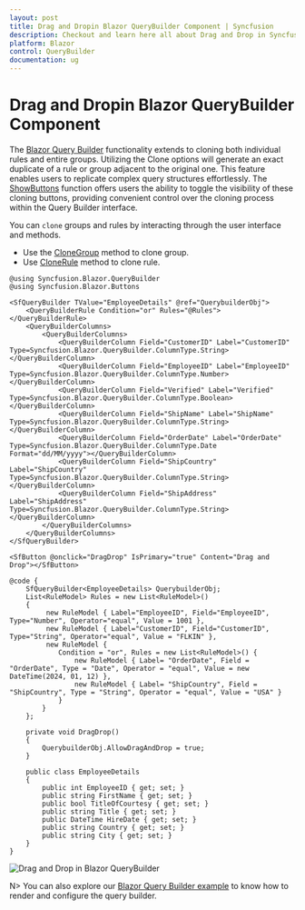 ```yaml
---
layout: post
title: Drag and Dropin Blazor QueryBuilder Component | Syncfusion
description: Checkout and learn here all about Drag and Drop in Syncfusion Blazor QueryBuilder component and much more.
platform: Blazor
control: QueryBuilder
documentation: ug
---
```


# Drag and Dropin Blazor QueryBuilder Component

The [Blazor Query Builder](https://www.syncfusion.com/blazor-components/blazor-query-builder) functionality extends to cloning both individual rules and entire groups. Utilizing the Clone options will generate an exact duplicate of a rule or group adjacent to the original one. This feature enables users to replicate complex query structures effortlessly. The [ShowButtons](https://help.syncfusion.com/cr/blazor/Syncfusion.Blazor.QueryBuilder.QueryBuilderShowButtons.html) function offers users the ability to toggle the visibility of these cloning buttons, providing convenient control over the cloning process within the Query Builder interface.

You can `clone` groups and rules by interacting through the user interface and methods.

* Use the [CloneGroup](https://help.syncfusion.com/cr/blazor/Syncfusion.Blazor.QueryBuilder.SfQueryBuilder-1.html#Syncfusion_Blazor_QueryBuilder_SfQueryBuilder_1_CloneGroup_System_String_System_Int32_) method to clone group.
* Use [CloneRule](https://help.syncfusion.com/cr/blazor/Syncfusion.Blazor.QueryBuilder.SfQueryBuilder-1.html#Syncfusion_Blazor_QueryBuilder_SfQueryBuilder_1_CloneRule_System_String_System_Int32_) method to clone rule.

```cshtml
@using Syncfusion.Blazor.QueryBuilder
@using Syncfusion.Blazor.Buttons

<SfQueryBuilder TValue="EmployeeDetails" @ref="QuerybuilderObj">
    <QueryBuilderRule Condition="or" Rules="@Rules"></QueryBuilderRule>
    <QueryBuilderColumns>
        <QueryBuilderColumns>
            <QueryBuilderColumn Field="CustomerID" Label="CustomerID" Type=Syncfusion.Blazor.QueryBuilder.ColumnType.String></QueryBuilderColumn>
            <QueryBuilderColumn Field="EmployeeID" Label="EmployeeID" Type=Syncfusion.Blazor.QueryBuilder.ColumnType.Number></QueryBuilderColumn>
            <QueryBuilderColumn Field="Verified" Label="Verified" Type=Syncfusion.Blazor.QueryBuilder.ColumnType.Boolean></QueryBuilderColumn>
            <QueryBuilderColumn Field="ShipName" Label="ShipName" Type=Syncfusion.Blazor.QueryBuilder.ColumnType.String></QueryBuilderColumn>
            <QueryBuilderColumn Field="OrderDate" Label="OrderDate" Type=Syncfusion.Blazor.QueryBuilder.ColumnType.Date Format="dd/MM/yyyy"></QueryBuilderColumn>
            <QueryBuilderColumn Field="ShipCountry" Label="ShipCountry" Type=Syncfusion.Blazor.QueryBuilder.ColumnType.String></QueryBuilderColumn>
            <QueryBuilderColumn Field="ShipAddress" Label="ShipAddress" Type=Syncfusion.Blazor.QueryBuilder.ColumnType.String></QueryBuilderColumn>
        </QueryBuilderColumns>
    </QueryBuilderColumns>
</SfQueryBuilder>

<SfButton @onclick="DragDrop" IsPrimary="true" Content="Drag and Drop"></SfButton>

@code {
    SfQueryBuilder<EmployeeDetails> QuerybuilderObj;
    List<RuleModel> Rules = new List<RuleModel>()
    {
         new RuleModel { Label="EmployeeID", Field="EmployeeID", Type="Number", Operator="equal", Value = 1001 },
         new RuleModel { Label="CustomerID", Field="CustomerID", Type="String", Operator="equal", Value = "FLKIN" },
         new RuleModel {
            Condition = "or", Rules = new List<RuleModel>() {
                new RuleModel { Label= "OrderDate", Field = "OrderDate", Type = "Date", Operator = "equal", Value = new DateTime(2024, 01, 12) },
                new RuleModel { Label= "ShipCountry", Field = "ShipCountry", Type = "String", Operator = "equal", Value = "USA" }
            }
        }
    };

    private void DragDrop()
    {
        QuerybuilderObj.AllowDragAndDrop = true;
    }

    public class EmployeeDetails
    {
        public int EmployeeID { get; set; }
        public string FirstName { get; set; }
        public bool TitleOfCourtesy { get; set; }
        public string Title { get; set; }
        public DateTime HireDate { get; set; }
        public string Country { get; set; }
        public string City { get; set; }
    }
}

```

![Drag and Drop in Blazor QueryBuilder](./images/drag-drop.png)

N> You can also explore our [Blazor Query Builder example](https://blazor.syncfusion.com/demos/query-builder/default-functionalities?theme=bootstrap4) to know how to render and configure the query builder.